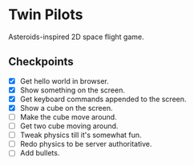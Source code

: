 # Twin Pilots
Asteroids-inspired 2D space flight game.

## Checkpoints
- [x] Get hello world in browser.
- [x] Show something on the screen.
- [x] Get keyboard commands appended to the screen.
- [x] Show a cube on the screen.
- [ ] Make the cube move around.
- [ ] Get two cube moving around.
- [ ] Tweak physics till it's somewhat fun.
- [ ] Redo physics to be server authoritative.
- [ ] Add bullets.
